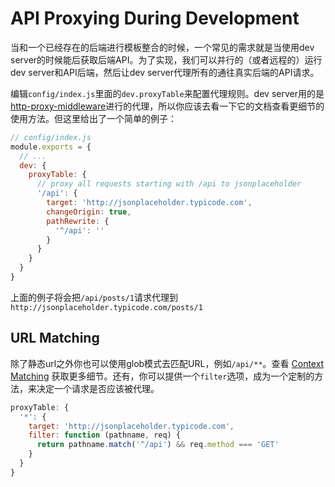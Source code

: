 # API Proxying During Development

当和一个已经存在的后端进行模板整合的时候，一个常见的需求就是当使用dev server的时候能后获取后端API。为了实现，我们可以并行的（或者远程的）运行dev server和API后端，然后让dev server代理所有的通往真实后端的API请求。

编辑`config/index.js`里面的`dev.proxyTable`来配置代理规则。dev server用的是[http-proxy-middleware](https://github.com/chimurai/http-proxy-middleware)进行的代理，所以你应该去看一下它的文档查看更细节的使用方法。但这里给出了一个简单的例子：

``` js
// config/index.js
module.exports = {
  // ...
  dev: {
    proxyTable: {
      // proxy all requests starting with /api to jsonplaceholder
      '/api': {
        target: 'http://jsonplaceholder.typicode.com',
        changeOrigin: true,
        pathRewrite: {
          '^/api': ''
        }
      }
    }
  }
}
```
上面的例子将会把`/api/posts/1`请求代理到`http://jsonplaceholder.typicode.com/posts/1`

## URL Matching

除了静态url之外你也可以使用glob模式去匹配URL，例如`/api/**`。查看 [Context Matching](https://github.com/chimurai/http-proxy-middleware#context-matching) 获取更多细节。还有，你可以提供一个`filter`选项，成为一个定制的方法，来决定一个请求是否应该被代理。


``` js
proxyTable: {
  '*': {
    target: 'http://jsonplaceholder.typicode.com',
    filter: function (pathname, req) {
      return pathname.match('^/api') && req.method === 'GET'
    }
  }
}
```
